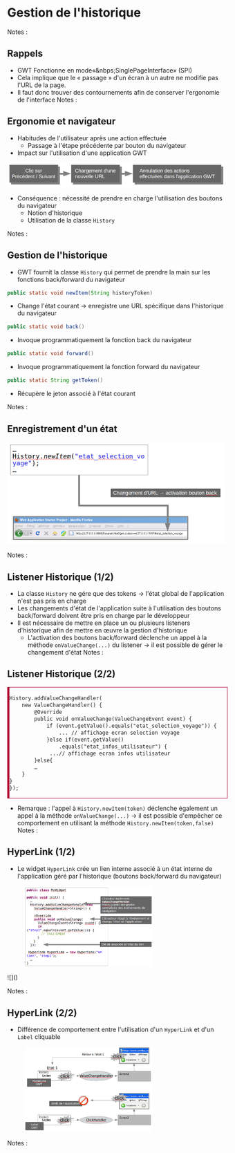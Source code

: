# Gestion de l'historique

<!-- .slide: class="page-title" -->

Notes :



## Rappels

- GWT Fonctionne en mode«&nbps;SinglePageInterface» (SPI)
- Cela implique que le « passage » d'un écran à un autre ne modifie pas l'URL de la page.
- Il faut donc trouver des contournements afin de conserver l'ergonomie de l'interface
Notes :




## Ergonomie et navigateur

- Habitudes de l'utilisateur après une action effectuée
	- Passage à l'étape précédente par bouton du navigateur
- Impact sur l'utilisation d'une application GWT

![](ressources/images/10_historique/ergonomie.png)

- Conséquence : nécessité de prendre en charge l'utilisation des boutons du navigateur
	- Notion d'historique
	- Utilisation de la classe `History`

Notes :




## Gestion de l'historique

- GWT fournit la classe `History` qui permet de prendre la main sur les fonctions back/forward du navigateur
```java
public static void newItem(String historyToken)
```
- Change l'état courant → enregistre une URL spécifique dans l'historique du navigateur
```java
public static void back()
```
- Invoque programmatiquement la fonction back du navigateur
```java
public static void forward()
```
- Invoque programmatiquement la fonction forward du navigateur
```java
public static String getToken()
```
- Récupère le jeton associé à l'état courant

Notes :




## Enregistrement d'un état

![](ressources/images/10_historique/saveState.png)

Notes :




## Listener Historique (1/2)

- La classe `History` ne gére que des tokens → l'état global de l'application n'est pas pris en charge
- Les changements d'état de l'application suite à l'utilisation des boutons back/forward doivent être pris en charge par le développeur
- Il est nécessaire de mettre en place un ou plusieurs listeners d'historique afin de mettre en œuvre la gestion d'historique
	- L'activation des boutons back/forward déclenche un appel à la méthode `onValueChange(...)` du listener → il est possible de gérer le changement d'état
Notes :




## Listener Historique (2/2)

<pre style="border: 1px solid #b30c37;border-left: 5px solid #b30c37;width: 100%;">
<code class="java">
History.addValueChangeHandler(
	new ValueChangeHandler<String>() {
		@Override
		public void onValueChange(ValueChangeEvent<String> event) {
			if (event.getValue().equals("etat_selection_voyage")) {
				... // affichage ecran selection voyage
			}else if(event.getValue()
				.equals("etat_infos_utilisateur") {
			 ...// affichage ecran infos utilisateur
		}else{
		…
	}
}
});
</code>
</pre>

- Remarque : l'appel à `History.newItem(token)` déclenche également un appel à la méthode `onValueChange(...)` → il est possible d'empêcher ce comportement en utilisant la méthode `History.newItem(token,false)`
Notes :




## HyperLink (1/2)

- Le widget `HyperLink` crée un lien interne associé à un état interne de l'application géré par l'historique (boutons back/forward du navigateur)

<figure>
    <img src="ressources/images/10_historique/hyperlink.png" width="70%"/>
</figure>
![]()

Notes :




## HyperLink (2/2)

- Différence de comportement entre l'utilisation d'un `HyperLink` et d'un `Label` cliquable

<figure>
    <img src="ressources/images/10_historique/hyperlink2.png" width="70%"/>
</figure>

Notes :



<!-- .slide: class="page-questions" -->



<!-- .slide: class="page-tp9" -->